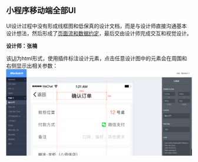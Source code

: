 ## 小程序移动端全部UI

UI设计过程中没有形成线框图和低保真的设计文档，而是与设计师直接沟通基本设计想法，然后形成了[页面流和数据约定](page_flow_customer.md)，最后交由设计师完成交互和视觉设计。

**设计师：张楠**

该[UI](index.html)为html形式，使用插件标注设计元素，点击任意设计图中的元素会在周围和右侧显示出相关参数：
![截图](截图.jpg)